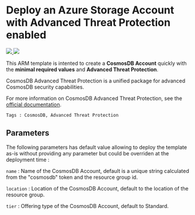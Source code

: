 # Deploy an Azure Storage Account with Advanced Threat Protection enabled

<a href="https://portal.azure.com/#create/Microsoft.Template/uri/https%3A%2F%2Fraw.githubusercontent.com%2FAzure%2Fazure-quickstart-templates%2Fmaster%2F201-cosmosdb-advanced-threat-protection-create-account%2Fazuredeploy.json" target="_blank">
    <img src="http://azuredeploy.net/deploybutton.png"/>
</a>
<a href="http://armviz.io/#/?load=https://raw.githubusercontent.com/Azure/azure-quickstart-templates/master/201-cosmosdb-advanced-threat-protection-create-account/azuredeploy.json" target="_blank">
    <img src="http://armviz.io/visualizebutton.png"/>
</a>

This ARM template is intented to create a **CosmosDB Account** quickly with the **minimal required values** and **Advanced Threat Protection**.

CosmosDB Advanced Threat Protection is a unified package for advanced CosmosDB security capabilities.

For more information on CosmosDB Advanced Threat Protection, see the [official documentation](replace.with.official.documentation.link).

`Tags : CosmosDB, Advanced Threat Protection`

## Parameters
The following parameters has default value allowing to deploy the template as-is without providing any parameter but could be overriden at the deployment time :

`name` : Name of the CosmosDB Account, default is a unique string calculated from the "cosmosdb" token and the resource group id.  

`location` : Location of the CosmosDB Account, default to the location of the resource group.  

`tier` : Offering type of the CosmosDB Account, default to Standard.